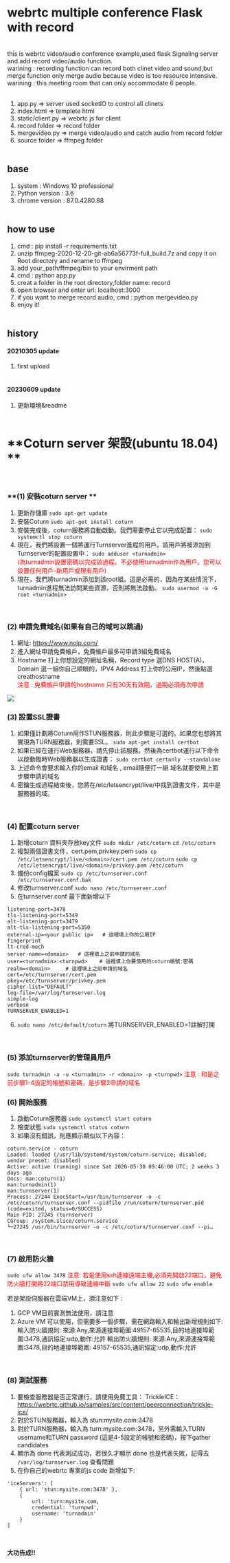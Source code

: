 # webrtc multiple conference Flask with record
<br>
this is webrtc video/audio conference example,used flask Signaling server and add record video/audio function.<br>
warining : recording function can record both clinet video and sound,but merge function only merge audio because video is too resource intensive.<br>
warining : this meeting room that can only accommodate 6 people.<br><br>


1. app.py => server used socketIO to control all clinets<br>
2. index.html => templete html<br>
3. static/client.py => webrtc js for client<br>
4. record folder => record folder<br>
5. mergevideo.py => merge video/audio and catch audio from record folder<br>
6. source folder => ffmpeg folder<br><br>

## base 
1. system : Windows 10 professional<br>
2. Python version : 3.6 <br>
3. chrome version : 87.0.4280.88<br><br>

## how to use
1. cmd : pip install -r requirements.txt<br>
2. unzip ffmpeg-2020-12-20-git-ab6a56773f-full_build.7z and copy it on Root directory and rename to ffmpeg<br>
3. add your_path/ffmpeg/bin to your envirment path
4. cmd : python app.py<br>
5. creat a folder in the root directory,folder name: record<br>
6. open browser and enter url: localhost:3000<br>
7. if you want to merge record audio, cmd : python mergevideo.py<br>
8. enjoy it!<br><br>

## history

#### 20210305 update
1. first upload <br><br>

#### 20230609 update
1. 更新環境&readme <br><br>

# **Coturn server 架設(ubuntu 18.04) **
<br>

###  **(1)	 安裝coturn server **
1.	更新存儲庫
`sudo apt-get update`
2.	安裝Coturn
`sudo apt-get install coturn`
3.	安裝完成後，coturn服務將自動啟動。我們需要停止它以完成配置：
`sudo systemctl stop coturn`
4.	現在，我們將設置一個將運行Turnserver進程的用戶。該用戶將被添加到Turnserver的配置設置中：
`sudo adduser <turnadmin>`<br>
<font color=#FF0000>(為turnadmin設置密碼以完成該過程。不必使用turnadmin作為用戶。您可以設置任何用戶-新用戶或現有用戶)</font>
5.	現在，我們將turnadmin添加到該root組。這是必需的，因為在某些情況下，turnadmin進程無法訪問某些資源，否則將無法啟動。
`sudo usermod -a -G root <turnadmin>`<br>
<br>

### **(2)	申請免費域名(如果有自己的域可以跳過)**
1.	網址: https://www.noip.com/
2.	進入網址申請免費帳戶，免費帳戶最多可申請3組免費域名
3.	Hostname 打上你想設定的網址名稱，Record type 選DNS HOST(A)，Domain 選一組你自己順眼的，IPV4 Address 打上你的公用IP，然後點選creathostname <br>
<font color=#FF0000>注意 : 免費帳戶申請的hostname 只有30天有效期，過期必須再次申請</font>

![](http://10.10.19.21:888/server/../Public/Uploads/2021-02-22/603369a9edc69.png)
<br>

### (3)	 設置SSL證書
1.	如果僅計劃將Coturn用作STUN服務器，則此步驟是可選的。如果您也想將其實現為TURN服務器，則需要SSL。
`sudo apt-get install certbot`
2.	如果已經在運行Web服務器，請先停止該服務。然後為certbot運行以下命令以啟動臨時Web服務器以生成證書：
`sudo certbot certonly --standalone`
3.	上述命令會要求輸入你的email 和域名 , email隨便打一組 域名就要使用上面步驟申請的域名
4.	密鑰生成過程結束後，您將在/etc/letsencrypt/live/<domain>中找到證書文件，其中<domain>是服務器的域。
<br>

### (4)	配置coturn server
1.	新增coturn 資料夾存放key文件
`sudo mkdir /etc/coturn`
`cd /etc/coturn`
2.	複製兩個證書文件，cert.pem,privkey.pem
`sudo cp /etc/letsencrypt/live/<domain>/cert.pem /etc/coturn`
`sudo cp /etc/letsencrypt/live/<domain>/privkey.pem /etc/coturn`
3.	備份config檔案
`sudo cp /etc/turnserver.conf /etc/turnserver.conf.bak`
4.	修改turnserver.conf
`sudo nano /etc/turnserver.conf`
5.	在turnserver.conf 最下面新增以下
```
listening-port=3478
tls-listening-port=5349
alt-listening-port=3479
alt-tls-listening-port=5350
external-ip=<your public ip>   # 這裡填上你的公用IP
fingerprint
lt-cred-mech
server-name=<domain>   # 這裡填上之前申請的域名
user=<turnadmin>:<turnpwd>    # 這裡填上你要使用的coturn帳號:密碼
realm=<domain>     # 這裡填上之前申請的域名
cert=/etc/turnserver/cert.pem
pkey=/etc/turnserver/privkey.pem
cipher-list="DEFAULT"
log-file=/var/log/turnserver.log
simple-log
verbose
TURNSERVER_ENABLED=1
```
6.	`sudo nano /etc/default/coturn` 將TURNSERVER_ENABLED=1註解打開
<br>

### (5)	 添加turnserver的管理員用戶
`sudo turnadmin -a -u <turnadmin> -r <domain> -p <turnpwd>`
<font color=#FF0000>注意 : <turnadmin>和<turnpwd>是之前步驟1-4設定的帳號和密碼，<domain>是步驟2申請的域名</font>
<br>

### (6)	 開始服務
1.	啟動Coturn服務器
`sudo systemctl start coturn`
2.	檢查狀態
`sudo systemctl status coturn`
3.	如果沒有錯誤，則應顯示類似以下內容：
```
coturn.service - coturn
Loaded: loaded (/usr/lib/systemd/system/coturn.service; disabled; vendor preset: disabled)
Active: active (running) since Sat 2020-05-30 09:46:00 UTC; 2 weeks 3 days ago
Docs: man:coturn(1)
man:turnadmin(1)
man:turnserver(1)
Process: 27244 ExecStart=/usr/bin/turnserver -o -c /etc/coturn/turnserver.conf --pidfile /run/coturn/turnserver.pid (code=exited, status=0/SUCCESS)
Main PID: 27245 (turnserver)
CGroup: /system.slice/coturn.service
└─27245 /usr/bin/turnserver -o -c /etc/coturn/turnserver.conf --pi…
```
<br>

### (7)	啟用防火牆
`sudo ufw allow 3478`
<font color=#FF0000>注意: 若是使用ssh連線遠端主機,必須先開啟22端口，避免防火牆打開將22端口禁用導致連線中斷</font>
`sudo ufw allow 22`
`sudo ufw enable`

若是架設伺服器在雲端VM上，須注意如下 :
1.	GCP VM目前實測無法使用，請注意
2.	Azure VM 可以使用，但需要多一個步驟，需在網路輸入和輸出新增規則如下:
輸入防火牆規則:
來源:Any,來源連接埠範圍:49157-65535,目的地連接埠範圍:3478,通訊協定:udp,動作:允許
輸出防火牆規則:
來源:Any,來源連接埠範圍:3478,目的地連接埠範圍: 49157-65535,通訊協定:udp,動作:允許
<br>

### (8)	 測試服務
1.	要檢查服務器是否正常運行，請使用免費工具：
TrickleICE：https://webrtc.github.io/samples/src/content/peerconnection/trickle-ice/ 
2.	對於STUN服務器，輸入為 stun:mysite.com:3478
3.	對於TURN服務器，輸入為 turn:mysite.com:3478，另外需輸入TURN username和TURN password (這是4-5設定的帳號和密碼)，按下gather candidates
4.	顯示為 done 代表測試成功，若很久才顯示 done 也是代表失敗，記得去 `/var/log/turnserver.log` 查看問題
5.	在你自己的webrtc 專案的js code 新增如下:
```
'iceServers': [
	{ url: 'stun:mysite.com:3478' },
	{
		url: 'turn:mysite.com,
		credential: 'turnpwd',
		username: 'turnadmin'
	}
]
```
<br>

**大功告成!!**

